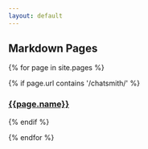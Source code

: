 ```yaml
---
layout: default
---
```


## Markdown Pages

{% for page in site.pages %}

{% if page.url contains '/chatsmith/' %}
### [{{page.name}}]({{page.url}})
{% endif %}

{% endfor %}


